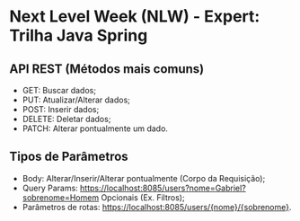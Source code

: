 # Next Level Week (NLW) - Expert: Trilha Java Spring

## API REST (Métodos mais comuns)

- GET: Buscar dados;
- PUT: Atualizar/Alterar dados;
- POST: Inserir dados;
- DELETE: Deletar dados;
- PATCH: Alterar pontualmente um dado.

## Tipos de Parâmetros

- Body: Alterar/Inserir/Alterar pontualmente (Corpo da Requisição);
- Query Params: <https://localhost:8085/users?nome=Gabriel?sobrenome=Homem> Opcionais (Ex. Filtros);
- Parâmetros de rotas: <https://localhost:8085/users/{nome}/{sobrenome}>.
